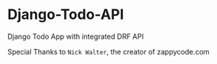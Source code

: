 # Django-Todo-API

Django Todo App with integrated DRF API

Special Thanks to `Nick Walter`, the creator of zappycode.com

